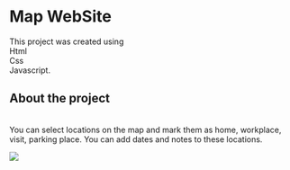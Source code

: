 <h1>Map WebSite</h1>

This project was created using </br>
Html </br>
Css </br>
Javascript. </br>

<h2>About the project</h2>
</br>
You can select locations on the map and mark them as home, 
workplace, visit, parking place. You can add dates and notes to these locations.

</br>

![](map.gif)
